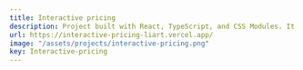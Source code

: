 ```yaml
---
title: Interactive pricing
description: Project built with React, TypeScript, and CSS Modules. It allowed me to learn UX principles on a pricing editor and display logic.
url: https://interactive-pricing-liart.vercel.app/
image: "/assets/projects/interactive-pricing.png"
key: Interactive-pricing
---
```

